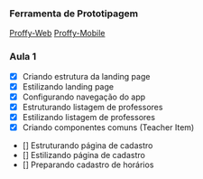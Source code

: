 ### Ferramenta de Prototipagem
[Proffy-Web](https://www.figma.com/file/GHGS126t7WYjnPZdRKChJF/Proffy-Web)
[Proffy-Mobile](https://www.figma.com/file/e33KvgUpFdunXxJjHnK7CG/Proffy-Mobile)

### Aula 1
- [x] Criando estrutura da landing page
- [x] Estilizando landing page
- [x] Configurando navegação do app
- [x] Estruturando listagem de professores
- [x] Estilizando listagem de professores
- [x] Criando componentes comuns (Teacher Item)
- [] Estruturando página de cadastro
- [] Estilizando página de cadastro
- [] Preparando cadastro de horários
